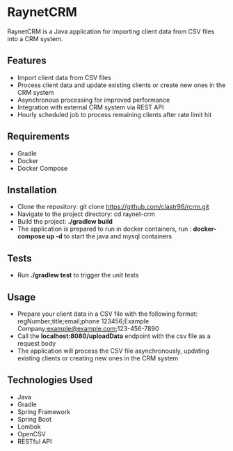 # RaynetCRM
RaynetCRM is a Java application for importing client data from CSV files into a CRM system.

## Features
- Import client data from CSV files
- Process client data and update existing clients or create new ones in the CRM system
- Asynchronous processing for improved performance
- Integration with external CRM system via REST API
- Hourly scheduled job to process remaining clients after rate limit hit

## Requirements
- Gradle
- Docker
- Docker Compose

## Installation
- Clone the repository: git clone https://github.com/clastr96/rcrm.git
- Navigate to the project directory: cd raynet-crm
- Build the project: **./gradlew build** 
- The application is prepared to run in docker containers, run : **docker-compose up -d** to start the java and mysql
  containers

## Tests
- Run **./gradlew test** to trigger the unit tests

## Usage
- Prepare your client data in a CSV file with the following format:
regNumber;title;email;phone
123456;Example Company;example@example.com;123-456-7890
- Call the **localhost:8080/uploadData** endpoint with the csv file as a request body
- The application will process the CSV file asynchronously, updating existing clients or creating new ones in the CRM system

## Technologies Used
- Java
- Gradle
- Spring Framework
- Spring Boot
- Lombok
- OpenCSV
- RESTful API
